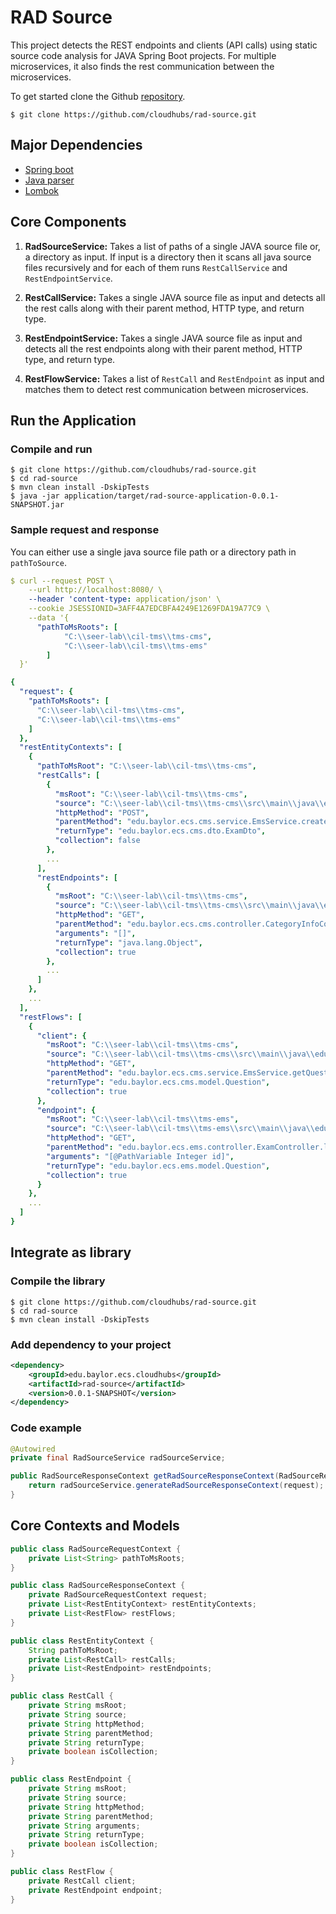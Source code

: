 # RAD Source

This project detects the REST endpoints and clients (API calls) using static source code analysis for JAVA Spring Boot projects.
For multiple microservices, it also finds the rest communication between the microservices. 

To get started clone the Github [repository](https://github.com/cloudhubs/rad-source).

```
$ git clone https://github.com/cloudhubs/rad-source.git
```

## Major Dependencies

- [Spring boot](https://spring.io/projects/spring-boot)
- [Java parser](https://github.com/javaparser/javaparser)
- [Lombok](https://projectlombok.org/)

## Core Components

1. **RadSourceService:** Takes a list of paths of a single JAVA source file or, a directory as input. If input is a directory then it scans all java source files recursively and for each of them runs `RestCallService` and `RestEndpointService`.

2. **RestCallService:** Takes a single JAVA source file as input and detects all the rest calls along with their parent method, HTTP type, and return type.

3. **RestEndpointService:** Takes a single JAVA source file as input and detects all the rest endpoints along with their parent method, HTTP type, and return type.

4. **RestFlowService:** Takes a list of `RestCall` and `RestEndpoint` as input and matches them to detect rest communication between microservices.

## Run the Application

### Compile and run

```
$ git clone https://github.com/cloudhubs/rad-source.git
$ cd rad-source
$ mvn clean install -DskipTests
$ java -jar application/target/rad-source-application-0.0.1-SNAPSHOT.jar
```

### Sample request and response

You can either use a single java source file path or a directory path in `pathToSource`.

```yaml
$ curl --request POST \
    --url http://localhost:8080/ \
    --header 'content-type: application/json' \
    --cookie JSESSIONID=3AFF4A7EDCBFA4249E1269FDA19A77C9 \
    --data '{
      "pathToMsRoots": [
  			"C:\\seer-lab\\cil-tms\\tms-cms",
  			"C:\\seer-lab\\cil-tms\\tms-ems"
  		]
  }'
```

```yaml
{
  "request": {
    "pathToMsRoots": [
      "C:\\seer-lab\\cil-tms\\tms-cms",
      "C:\\seer-lab\\cil-tms\\tms-ems"
    ]
  },
  "restEntityContexts": [
    {
      "pathToMsRoot": "C:\\seer-lab\\cil-tms\\tms-cms",
      "restCalls": [
        {
          "msRoot": "C:\\seer-lab\\cil-tms\\tms-cms",
          "source": "C:\\seer-lab\\cil-tms\\tms-cms\\src\\main\\java\\edu\\baylor\\ecs\\cms\\service\\EmsService.java",
          "httpMethod": "POST",
          "parentMethod": "edu.baylor.ecs.cms.service.EmsService.createExam",
          "returnType": "edu.baylor.ecs.cms.dto.ExamDto",
          "collection": false
        },
        ...
      ],
      "restEndpoints": [
        {
          "msRoot": "C:\\seer-lab\\cil-tms\\tms-cms",
          "source": "C:\\seer-lab\\cil-tms\\tms-cms\\src\\main\\java\\edu\\baylor\\ecs\\cms\\controller\\CategoryInfoController.java",
          "httpMethod": "GET",
          "parentMethod": "edu.baylor.ecs.cms.controller.CategoryInfoController.getCategoryInfo",
          "arguments": "[]",
          "returnType": "java.lang.Object",
          "collection": true
        },
        ...
      ]
    },
    ...
  ],
  "restFlows": [
    {
      "client": {
        "msRoot": "C:\\seer-lab\\cil-tms\\tms-cms",
        "source": "C:\\seer-lab\\cil-tms\\tms-cms\\src\\main\\java\\edu\\baylor\\ecs\\cms\\service\\EmsService.java",
        "httpMethod": "GET",
        "parentMethod": "edu.baylor.ecs.cms.service.EmsService.getQuestionsForExam",
        "returnType": "edu.baylor.ecs.cms.model.Question",
        "collection": true
      },
      "endpoint": {
        "msRoot": "C:\\seer-lab\\cil-tms\\tms-ems",
        "source": "C:\\seer-lab\\cil-tms\\tms-ems\\src\\main\\java\\edu\\baylor\\ecs\\ems\\controller\\ExamController.java",
        "httpMethod": "GET",
        "parentMethod": "edu.baylor.ecs.ems.controller.ExamController.listAllQuestionsForExam",
        "arguments": "[@PathVariable Integer id]",
        "returnType": "edu.baylor.ecs.ems.model.Question",
        "collection": true
      }
    },
    ...
  ]
}
```

## Integrate as library

### Compile the library

```
$ git clone https://github.com/cloudhubs/rad-source.git
$ cd rad-source
$ mvn clean install -DskipTests
```

### Add dependency to your project

```xml
<dependency>
    <groupId>edu.baylor.ecs.cloudhubs</groupId>
    <artifactId>rad-source</artifactId>
    <version>0.0.1-SNAPSHOT</version>
</dependency>
```

### Code example

```java
@Autowired
private final RadSourceService radSourceService;

public RadSourceResponseContext getRadSourceResponseContext(RadSourceRequestContext request) throws IOException {
    return radSourceService.generateRadSourceResponseContext(request);
}
```

## Core Contexts and Models

```java
public class RadSourceRequestContext {
    private List<String> pathToMsRoots;
}
```

```java
public class RadSourceResponseContext {
    private RadSourceRequestContext request;
    private List<RestEntityContext> restEntityContexts;
    private List<RestFlow> restFlows;
}
```

```java
public class RestEntityContext {
    String pathToMsRoot;
    private List<RestCall> restCalls;
    private List<RestEndpoint> restEndpoints;
}
```

```java
public class RestCall {
    private String msRoot;
    private String source;
    private String httpMethod;
    private String parentMethod;
    private String returnType;
    private boolean isCollection;
}
```

```java
public class RestEndpoint {
    private String msRoot;
    private String source;
    private String httpMethod;
    private String parentMethod;
    private String arguments;
    private String returnType;
    private boolean isCollection;
}
```

```java
public class RestFlow {
    private RestCall client;
    private RestEndpoint endpoint;
}
```
